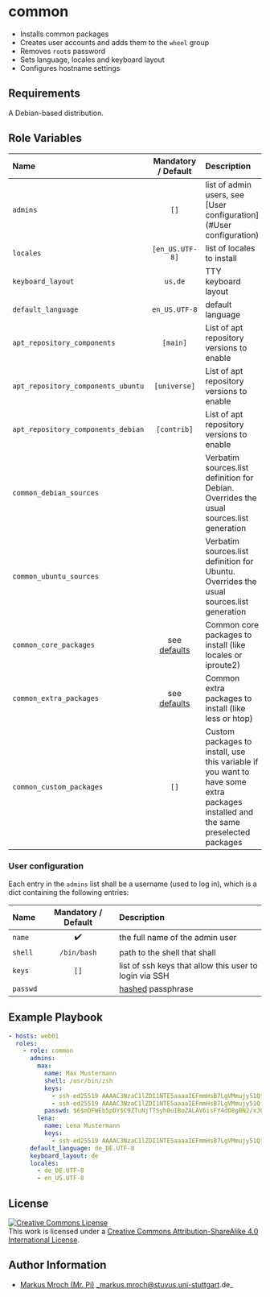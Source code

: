 # common

- Installs common packages
- Creates user accounts and adds them to the `wheel` group
- Removes `root`s password
- Sets language, locales and keyboard layout
- Configures hostname settings

## Requirements

A Debian-based distribution.

## Role Variables

| Name                               |        Mandatory / Default        | Description                                                                                                                       |
|:-----------------------------------|:---------------------------------:|:----------------------------------------------------------------------------------------------------------------------------------|
| `admins`                           |                `[]`               | list of admin users, see [User configuration](#User configuration)                                                                |
| `locales`                          |          `[en_US.UTF-8]`          | list of locales to install                                                                                                        |
| `keyboard_layout`                  |              `us,de`              | TTY keyboard layout                                                                                                               |
| `default_language`                 |           `en_US.UTF-8`           | default language                                                                                                                  |
| `apt_repository_components`        |              `[main]`             | List of apt repository versions to enable                                                                                         |
| `apt_repository_components_ubuntu` |            `[universe]`           | List of apt repository versions to enable                                                                                         |
| `apt_repository_components_debian` |            `[contrib]`            | List of apt repository versions to enable                                                                                         |
| `common_debian_sources`            |                                   | Verbatim sources.list definition for Debian. Overrides the usual sources.list generation                                          |
| `common_ubuntu_sources`            |                                   | Verbatim sources.list definition for Ubuntu. Overrides the usual sources.list generation                                          |
| `common_core_packages`             | see [defaults](defaults/main.yml) | Common core packages to install (like locales or iproute2)                                                                        |
| `common_extra_packages`            | see [defaults](defaults/main.yml) | Common extra packages to install (like less or htop)                                                                              |
| `common_custom_packages`           |                `[]`               | Custom packages to install, use this variable if you want to have some extra packages installed and the same preselected packages |

### User configuration

Each entry in the `admins` list shall be a username (used to log in), which is a dict containing the following entries:

| Name     | Mandatory / Default | Description                                                                                                           |
|:---------|:-------------------:|:----------------------------------------------------------------------------------------------------------------------|
| `name`   |  :heavy_check_mark: | the full name of the admin user                                                                                       |
| `shell`  |     `/bin/bash`     | path to the shell that shall                                                                                          |
| `keys`   |         `[]`        | list of ssh keys that allow this user to login via SSH                                                                |
| `passwd` |                     | [hashed](http://docs.ansible.com/ansible/faq.html#how-do-i-generate-crypted-passwords-for-the-user-module) passphrase |

## Example Playbook

```yml
- hosts: web01
  roles:
    - role: common
      admins:
        max:
          name: Max Mustermann
          shell: /usr/bin/zsh
          keys:
            - ssh-ed25519 AAAAC3NzaC1lZDI1NTE5aaaaIEFmmHsB7LgVMmujy51QfoSS9hnN7GMEm+Mkcg1YVJnn max123
            - ssh-ed25519 AAAAC3NzaC1lZDI1NTE5aaaaIEFmmHsB7LgVMmujy51QfoSS9hnN7GMEm+Mkcg1YVJnn max321
          passwd: $6$mDFWEb5pDY$C9ZTuNjTTSyh0uIBoZALAV6isFY4dO8gBN2/xJ0yX2rejvr2wKp/wMmHwvoC.gD8NaeozxjhWvNHp3rJEJdJj1
        lena:
          name: Lena Mustermann
          keys:
            - ssh-ed25519 AAAAC3NzaC1lZDI1NTE5aaaaIEFmmHsB7LgVMmujy51QfoSS9hnN7GMEm+Mkcg1YVJnn max123
      default_language: de_DE.UTF-8
      keyboard_layout: de
      locales:
        - de_DE.UTF-8
        - en_US.UTF-8
```

## License

<a rel="license" href="http://creativecommons.org/licenses/by-sa/4.0/"><img alt="Creative Commons License" style="border-width:0" src="https://i.creativecommons.org/l/by-sa/4.0/80x15.png" /></a><br />This work is licensed under a <a rel="license" href="http://creativecommons.org/licenses/by-sa/4.0/">Creative Commons Attribution-ShareAlike 4.0 International License</a>.

## Author Information
* [Markus Mroch (Mr. Pi)](https://github.com/Mr-Pi) _markus.mroch@stuvus.uni-stuttgart.de_
